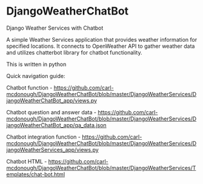 # DjangoWeatherChatBot
Django Weather Services with Chatbot

A simple Weather Services application that provides weather information for specified locations. 
It connects to OpenWeather API to gather weather data and utilizes chatterbot library for chatbot functionality.

This is written in python

Quick navigation guide:

Chatbot function - https://github.com/carl-mcdonough/DjangoWeatherChatBot/blob/master/DjangoWeatherServices/DjangoWeatherChatBot_app/views.py

Chatbot question and answer data - https://github.com/carl-mcdonough/DjangoWeatherChatBot/blob/master/DjangoWeatherServices/DjangoWeatherChatBot_app/qa_data.json

Chatbot integration function - https://github.com/carl-mcdonough/DjangoWeatherChatBot/blob/master/DjangoWeatherServices/DjangoWeatherServices_app/views.py

Chatbot HTML - https://github.com/carl-mcdonough/DjangoWeatherChatBot/blob/master/DjangoWeatherServices/Templates/chat-bot.html
